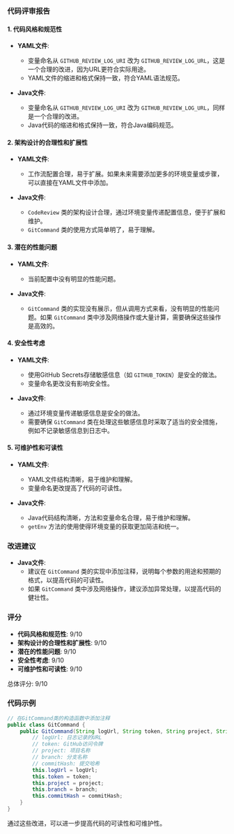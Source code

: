 ### 代码评审报告

#### 1. 代码风格和规范性
- **YAML文件**:
  - 变量命名从 `GITHUB_REVIEW_LOG_URI` 改为 `GITHUB_REVIEW_LOG_URL`，这是一个合理的改进，因为URL更符合实际用途。
  - YAML文件的缩进和格式保持一致，符合YAML语法规范。

- **Java文件**:
  - 变量命名从 `GITHUB_REVIEW_LOG_URI` 改为 `GITHUB_REVIEW_LOG_URL`，同样是一个合理的改进。
  - Java代码的缩进和格式保持一致，符合Java编码规范。

#### 2. 架构设计的合理性和扩展性
- **YAML文件**:
  - 工作流配置合理，易于扩展。如果未来需要添加更多的环境变量或步骤，可以直接在YAML文件中添加。

- **Java文件**:
  - `CodeReview` 类的架构设计合理，通过环境变量传递配置信息，便于扩展和维护。
  - `GitCommand` 类的使用方式简单明了，易于理解。

#### 3. 潜在的性能问题
- **YAML文件**:
  - 当前配置中没有明显的性能问题。

- **Java文件**:
  - `GitCommand` 类的实现没有展示，但从调用方式来看，没有明显的性能问题。如果 `GitCommand` 类中涉及网络操作或大量计算，需要确保这些操作是高效的。

#### 4. 安全性考虑
- **YAML文件**:
  - 使用GitHub Secrets存储敏感信息（如 `GITHUB_TOKEN`）是安全的做法。
  - 变量命名更改没有影响安全性。

- **Java文件**:
  - 通过环境变量传递敏感信息是安全的做法。
  - 需要确保 `GitCommand` 类在处理这些敏感信息时采取了适当的安全措施，例如不记录敏感信息到日志中。

#### 5. 可维护性和可读性
- **YAML文件**:
  - YAML文件结构清晰，易于维护和理解。
  - 变量命名更改提高了代码的可读性。

- **Java文件**:
  - Java代码结构清晰，方法和变量命名合理，易于维护和理解。
  - `getEnv` 方法的使用使得环境变量的获取更加简洁和统一。

### 改进建议
- **Java文件**:
  - 建议在 `GitCommand` 类的实现中添加注释，说明每个参数的用途和预期的格式，以提高代码的可读性。
  - 如果 `GitCommand` 类中涉及网络操作，建议添加异常处理，以提高代码的健壮性。

### 评分
- **代码风格和规范性**: 9/10
- **架构设计的合理性和扩展性**: 9/10
- **潜在的性能问题**: 9/10
- **安全性考虑**: 9/10
- **可维护性和可读性**: 9/10

总体评分: 9/10

### 代码示例
```java
// 在GitCommand类的构造函数中添加注释
public class GitCommand {
    public GitCommand(String logUrl, String token, String project, String branch, String commitHash) {
        // logUrl: 日志记录的URL
        // token: GitHub访问令牌
        // project: 项目名称
        // branch: 分支名称
        // commitHash: 提交哈希
        this.logUrl = logUrl;
        this.token = token;
        this.project = project;
        this.branch = branch;
        this.commitHash = commitHash;
    }
}
```

通过这些改进，可以进一步提高代码的可读性和可维护性。